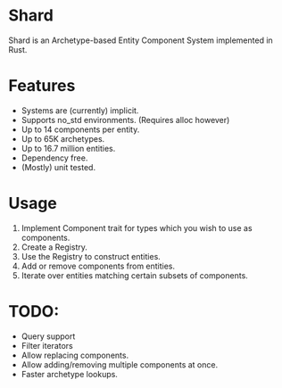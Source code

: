 # Shard

Shard is an Archetype-based Entity Component System implemented in Rust.

# Features
- Systems are (currently) implicit.
- Supports no_std environments. (Requires alloc however)
- Up to 14 components per entity.
- Up to 65K archetypes.
- Up to 16.7 million entities.
- Dependency free.
- (Mostly) unit tested.

# Usage

1. Implement Component trait for types which you wish to use as components.
2. Create a Registry.
3. Use the Registry to construct entities.
4. Add or remove components from entities.
5. Iterate over entities matching certain subsets of components.

# TODO:
- Query support
- Filter iterators
- Allow replacing components.
- Allow adding/removing multiple components at once.
- Faster archetype lookups.
